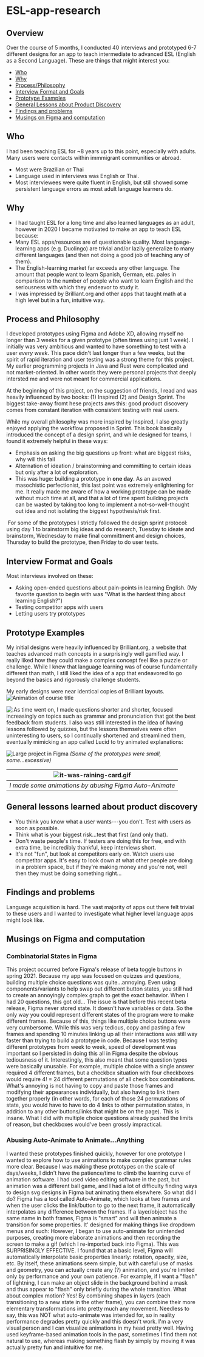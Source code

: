 # ESL-app-research

## Overview
Over the course of 5 months, I conducted 40 interviews and prototyped 6-7 different designs for an app to teach intermediate to advanced ESL (English as a Second Language). These are things that might interest you:
- [Who](#who)
- [Why](#why)
- [Process/Philosophy](#process-and-philosophy)
- [Interview Format and Goals](#interview-format-and-goals)
- [Prototype Examples](#prototype-examples)
- [General Lessons about Product Discovery](#general-lessons-learned-about-product-discovery)
- [Findings and problems](#findings-and-problems)
- [Musings on Figma and computation](#musings-on-figma-and-computation)

## Who
I had been teaching ESL for ~8 years up to this point, especially with adults. Many users were contacts within immmigrant communities or abroad.
- Most were Brazilian or Thai
- Language used in interviews was English or Thai.
- Most interviewees were quite fluent in English, but still showed some persistent language errors as most adult language learners do.

## Why
- I had taught ESL for a long time and also learned languages as an adult, however in 2020 I became motivated to make an app to teach ESL because:
- Many ESL apps/resources are of questionable quality. Most language-learning apps (e.g. Duolingo) are trivial and/or lazily generalize to many different languages (and then not doing a good job of teaching any of them).
- The English-learning market far exceeds any other language. The amount that people want to learn Spanish, German, etc. pales in comparison to the number of people who want to learn English and the seriousness with which they endeavor to study it.
- I was impressed by Brilliant.org and other apps that taught math at a high level but in a fun, intuitive way.

## Process and Philosophy
I developed prototypes using Figma and Adobe XD, allowing myself no longer than 3 weeks for a given prototype (often times using just 1 week). I initially was very ambitious and wanted to have something to test with a user _every week_. This pace didn't last longer than a few weeks, but the spirit of rapid iteration and user testing was a strong theme for this project. 
My earlier programming projects in Java and Rust were complicated and not market-oriented. In other words they were personal projects that deeply intersted me and were not meant for commercial applications. 

At the beginning of this project, on the suggestion of friends, I read and was heavily influenced by two books: (1) Inspired (2) and Design Sprint. The biggest take-away fromt hese projects aws this: good product discovery comes from constant iteration with consistent testing with real users. <quote from inspired> 
  
While my overall philosophy was more inspired by Inspired, I also greatly enjoyed applying the workflow proposed in Sprint. This book basically introduced the concept of a design sprint, and while designed for teams, I found it extremely helpful in these ways: 
  - Emphasis on asking the big questions up front: what are biggest risks, why will this fail
  - Alternation of ideation / brainstorming and committing to certain ideas but only after a lot of exploration. 
  - This was huge: building a prototype in **one day**. 
  As an avowed masochistic perfectionist, this last point was extremely enlightening for me. It really made me aware of how a working prototype can be made without much time at all, and that a lot of time spent building projects can be wasted by taking too long to implement a not-so-well-thought out idea and not isolating the biggest hypothesis/risk first. 
<img of hand-drawn plans for design project> 
  For some of the prototypes I strictly followed the design sprint protocol: using day 1 to brainstorm big ideas and do research, Tuesday to ideate and brainstorm, Wednesday to make final committment and design choices, Thursday to build the prototype, then Friday to do user tests. 

## Interview Format and Goals
Most interviews involved on these:
  - Asking open-ended questions about pain-points in learning English. (My favorite question to begin with was "What is the hardest thing about learning English?")
  - Testing competitor apps with users
  - Letting users try prototypes
  
## Prototype Examples
 My initial designs were heavily influenced by Brilliant.org, a website that teaches advanced math concepts in a surprisingly well gamified way. I really liked how they could make a complex concept feel like a puzzle or challenge. While I knew that language learning was of course fundamentally different than math, I still liked the idea of a app that endeavored to go beyond the basics and rigorously challenge students. 
  
  My early designs were near identical copies of Brilliant layouts. 
  ![Animation of course title](did-you-ever-quiz.png)
  
   <img align="left" src="tenses-animation.gif">
As time went on, I made questions shorter and shorter, focused increasingly on topics such as grammar and pronunciation that got the best feedback from students. I also was still interested in the idea of having lessons followed by quizzes, but the lessons themselves were often uninteresting to users, so I continually shortened and streamlined them, eventually mimicking an app called Lucid to try animated explanations:

  ![Large project in Figma](large-prototype-project-size.png)
  *(Some of the prototypes were small, some...excessive)*

| ![it-was-raining-card.gif](it-was-raining-card.gif) | 
|:--:| 
| *I made some animations by abusing Figma Auto-Animate* |
  
## General lessons learned about product discovery
- You think you know what a user wants---you don't. Test with users as soon as possible.
- Think what is your biggest risk...test that first (and only that). 
- Don't waste people's time. If testers are doing this for free, end with extra time, be incredibly thankful, keep interviews short. 
- It's not "fun", but look at competitors early on. Watch users use competitor apps. It's easy to look down at what other people are doing in a problem space, but if they're making money and you're not, well then they must be doing something right... 

  
## Findings and problems
Language acquisition is hard. The vast majority of apps out there felt trivial to these users and I wanted to investigate what higher level language apps might look like. 
## Musings on Figma and computation
### Combinatorial States in Figma
  This project occurred before Figma's release of beta toggle buttons in spring 2021. Because my app was focused on quizzes and questions, building multiple choice questions was quite...annoying.
  Even using components/variants to help swap out different button states, you still had to create an annoyingly complex graph to get the exact behavior. When I had 20 questions, this got old...
  The issue is that before this recent beta release, Figma never stored state. It doesn't have variables or data. So the only way you could represent different states of the program were to make different frames. Because of this, things like multiple choice buttons were very cumbersome. While this was very tedious, copy and pasting a few frames and spending 10 minutes linking up all their interactions was still way faster than trying to build a prototype in code. Because I was testing different prototypes from week to week, speed of development was important so I persisted in doing this all in Figma despite the obvious tediousness of it. 
  Interestingly, this also meant that some question types were basically unusable. For example, multiple choice with a single answer required 4 different frames, but a checkbox situation with four checkboxes would require 4! = 24 different permutations of all check box combinations. What's annoying is not having to copy and paste those frames and modifying their appearances individually, but also having to link them together properly (in other words, for each of those 24 permutations of state, you would have to have to do 4 links to other permutation states, in addition to any other buttons/links that might be on the page). This is insane. What I did with multiple choice questions already pushed the limits of reason, but checkboxes would've been grossly impractical. 
  
### Abusing Auto-Animate to Animate...Anything
 I wanted these prototypes finished quickly, however for one prototype I wanted to explore how to use animations to make complex grammar rules more clear. Because I was making these prototypes on the scale of days/weeks, I didn't have the patience/time to climb the learning curve of animation software. I had used video editing software in the past, but animation was a different ball game, and I had a lot of difficulty finding ways to design svg designs in Figma but animating them elsewhere. 
  So what did I do? Figma has a tool called Auto-Animate, which looks at two frames and when the user clicks the link/button to go to the next frame, it automatically interpolates any difference between the frames. If a layer/object has the same name in both frames, Figma is "smart" and will then animate a transition for some properties. It' designed for making things like dropdown menus and such:
  <example of basic property transitions>
  <example of dropdown menu>
    However, I began to use auto-animate for unintended purposes, creating more elaborate animations and then recording the screen to make a gif (which I re-imported back into Figma). This was SURPRISINGLY EFFECTIVE. I found that at a basic level, Figma will automatically interpolate basic properties linearly: rotation, opacity, size, etc. By itself, these animations seem simple, but with careful use of masks and geometry, you can actually create any (?) animation, and you're limited only by performance and your own patience. 
    For example, if I want a "flash" of lightning, I can make an object slide in the background behind a mask and thus appear to "flash" only briefly during the whole transition.
    <flash of lightning>
    What about complex motion? Yes! By combining shapes in layers (each transitioning to a new state in the other frame), you can combine their more elementary transformations into pretty much any movement. Needless to say, this was NOT what auto-animate was intended for, so in reality performance degrades pretty quickly and this doesn't work. 
      <complex motion with multiple objects>
    I'm a very visual person and I can visualize animations in my head pretty well. Having used keyframe-based animation tools in the past, sometimes I find them not natural to use, whereas making something flash by simply by moving it was actually pretty fun and intuitive for me. 






  
